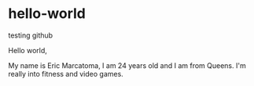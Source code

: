 # hello-world
testing github


Hello world,

My name is Eric Marcatoma, I am 24 years old and I am from Queens. I'm really into fitness and video games.
